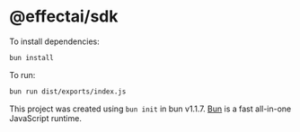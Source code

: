 # @effectai/sdk

To install dependencies:

```bash
bun install
```

To run:

```bash
bun run dist/exports/index.js
```

This project was created using `bun init` in bun v1.1.7. [Bun](https://bun.sh) is a fast all-in-one JavaScript runtime.
